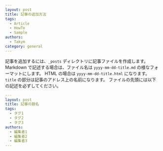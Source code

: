 ```yaml
---
layout: post
title: 記事の追加方法
tags:
  - Article
  - HowTo
  - Sample
authors:
  - Takym
category: general
---
```

記事を追加するには、`_posts` ディレクトリに記事ファイルを作成します。
Markdown で記述する場合は、ファイル名は `yyyy-mm-dd-title.md` の様なフォーマットにします。
HTML の場合は `yyyy-mm-dd-title.html` になります。
`title` の部分は記事のアドレス上の名前になります。
ファイルの先頭には以下の記述を必ずしてください。
```yml
---
layout: post
title: 記事の題名
tags:
  - タグ1
  - タグ2
  - タグ3
authors:
  - 編集者1
  - 編集者2
  - 編集者3
---
```
